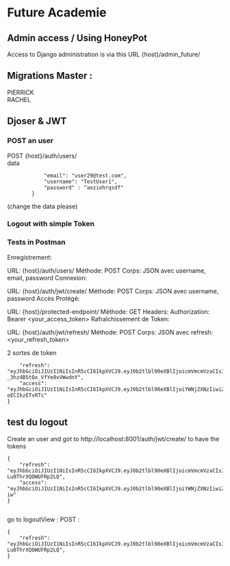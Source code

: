 # Future Academie

## Admin access / Using HoneyPot

Access to Django administration is via this URL {host}/admin_future/

## Migrations Master :

PIERRICK  
RACHEL

## Djoser & JWT

### POST an user

POST {host}/auth/users/  
data

```{
            "email": "user29@test.com",
            "username": "TestUser1",
            "password" : "aoziehrqsdf"
        }
```

(change the data please)

### Logout with simple Token


### Tests in Postman

Enregistrement:

URL: {host}/auth/users/ Méthode: POST Corps: JSON avec username, email, password Connexion:


URL: {host}/auth/jwt/create/ Méthode: POST Corps: JSON avec username, password Accès Protégé:

URL: {host}/protected-endpoint/ Méthode: GET Headers: Authorization: Bearer <your_access_token> Rafraîchissement de Token:

URL: {host}/auth/jwt/refresh/ Méthode: POST Corps: JSON avec refresh: <your_refresh_token>

2 sortes de token

```{
    "refresh": "eyJhbGciOiJIUzI1NiIsInR5cCI6IkpXVCJ9.eyJ0b2tlbl90eXBlIjoicmVmcmVzaCIsImV4cCI6MTcwNTU3MTcwNywiaWF0IjoxNzA1NDg1MzA3LCJqdGkiOiIxNjAwNjI3YzAwMmQ0ODM3OTA4YjgwMzcxZTE1OWY4MyIsInVzZXJfaWQiOiJjNDUxOGEwYy01ODRjLTQ4NGEtODY4ZC01NmI4ZDY5YTUwNzIifQ.gE8rcZ4EJ_IBjiqs5dP-_3hz4B5tQx_VfYe0xVWwdnY",
    "access": "eyJhbGciOiJIUzI1NiIsInR5cCI6IkpXVCJ9.eyJ0b2tlbl90eXBlIjoiYWNjZXNzIiwiZXhwIjoxNzA1NDg2ODA3LCJpYXQiOjE3MDU0ODUzMDcsImp0aSI6ImI2Mjk1ZjRjNWIzNTQyZTNiNGYyZjVhYjJlMGEyYjk2IiwidXNlcl9pZCI6ImM0NTE4YTBjLTU4NGMtNDg0YS04NjhkLTU2YjhkNjlhNTA3MiJ9.EddtHbQW2L3iPKQy3ZUTQz7lURgs0X-oECIkzETvRTc"
}
```


## test du logout
Create an user and got to http://localhost:8001/auth/jwt/create/
to have the tokens


```
{
    "refresh": "eyJhbGciOiJIUzI1NiIsInR5cCI6IkpXVCJ9.eyJ0b2tlbl90eXBlIjoicmVmcmVzaCIsImV4cCI6MTcwNTU4MjExMCwiaWF0IjoxNzA1NDk1NzEwLCJqdGkiOiJmNWY2MDg3YWNhNGE0MDk3YmVlODBmMjA3MTA0MmMyYSIsInVzZXJfaWQiOiI4OWYxM2UxYS01ODBlLTRmYzQtOGQxMy02YmMwNDQ4Y2IwNzAifQ.uKPAtkVhYIfjxrW_Mrcl6TU_7-Lu0ThrXQOWUFRp2LQ",
    "access": "eyJhbGciOiJIUzI1NiIsInR5cCI6IkpXVCJ9.eyJ0b2tlbl90eXBlIjoiYWNjZXNzIiwiZXhwIjoxNzA1NDk3MjEwLCJpYXQiOjE3MDU0OTU3MTAsImp0aSI6ImFhMTQ4ZDIyNzIzMjQyODg4NGI3OGYzYWVlMTk5MDU5IiwidXNlcl9pZCI6Ijg5ZjEzZTFhLTU4MGUtNGZjNC04ZDEzLTZiYzA0NDhjYjA3MCJ9.vh59nTxjmZgqVyQbPdkxef4HvSK7W6ndBapavaej-iw"
}


```


go to logoutView : 
POST : 

```
{
    "refresh": "eyJhbGciOiJIUzI1NiIsInR5cCI6IkpXVCJ9.eyJ0b2tlbl90eXBlIjoicmVmcmVzaCIsImV4cCI6MTcwNTU4MjExMCwiaWF0IjoxNzA1NDk1NzEwLCJqdGkiOiJmNWY2MDg3YWNhNGE0MDk3YmVlODBmMjA3MTA0MmMyYSIsInVzZXJfaWQiOiI4OWYxM2UxYS01ODBlLTRmYzQtOGQxMy02YmMwNDQ4Y2IwNzAifQ.uKPAtkVhYIfjxrW_Mrcl6TU_7-Lu0ThrXQOWUFRp2LQ",
}


```